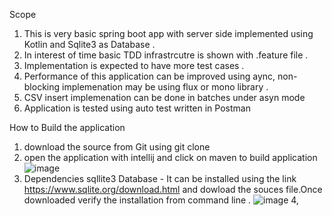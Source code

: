 Scope 
1. This is very basic spring boot app with server side implemented using Kotlin and Sqlite3 as Database .
2. In interest of time basic TDD infrastrcutre is shown with .feature file .
3. Implementation is expected to have more test cases .
4. Performance of this application can be improved using aync, non-blocking implemenation may be using flux or mono library .
5. CSV insert implemenation can be done in batches under asyn mode 
6. Application is tested using auto test written in Postman 


How to Build the application 
1. download the source from Git using git clone 
2. open the application with intellij and click on maven to build application 
 ![image](https://user-images.githubusercontent.com/14144934/123178755-76f97e80-d4ba-11eb-8149-93c8b68480dd.png)
3. Dependencies sqllite3 Database - It can be installed using the link https://www.sqlite.org/download.html and dowload the souces file.Once downloaded verify the installation from command line .
![image](https://user-images.githubusercontent.com/14144934/123178954-ea02f500-d4ba-11eb-9316-48b1b8693530.png)
4, 
